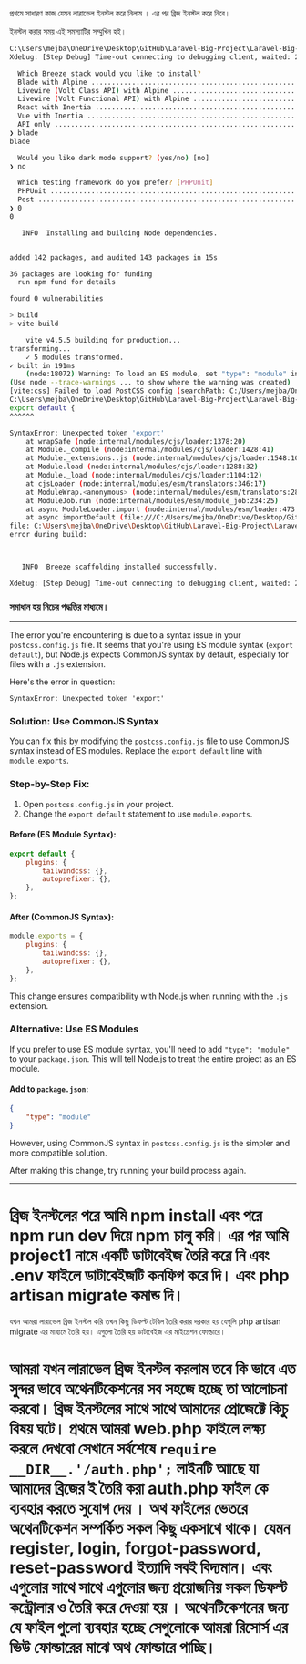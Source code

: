 প্রথমে সাধারণ কাজ যেমন লারাভেল ইনস্টল করে নিলাম । এর পর ব্রিজ ইনস্টল করে নিবে।

ইনস্টল করার সময় এই সমস্যাটির সম্মুখিন হই।

```bash
C:\Users\mejba\OneDrive\Desktop\GitHub\Laravel-Big-Project\Laravel-Big-Project\basic>php artisan breeze:install
Xdebug: [Step Debug] Time-out connecting to debugging client, waited: 200 ms. Tried: localhost:9003 (through xdebug.client_host/xdebug.client_port).

  Which Breeze stack would you like to install?
  Blade with Alpine .......................................................................................................................... blade
  Livewire (Volt Class API) with Alpine ................................................................................................... livewire
  Livewire (Volt Functional API) with Alpine ................................................................................... livewire-functional
  React with Inertia ......................................................................................................................... react
  Vue with Inertia ............................................................................................................................. vue
  API only ..................................................................................................................................... api
❯ blade
blade

  Would you like dark mode support? (yes/no) [no]
❯ no

  Which testing framework do you prefer? [PHPUnit]
  PHPUnit ........................................................................................................................................ 0
  Pest ........................................................................................................................................... 1
❯ 0
0

   INFO  Installing and building Node dependencies.


added 142 packages, and audited 143 packages in 15s

36 packages are looking for funding
  run npm fund for details

found 0 vulnerabilities

> build
> vite build

    vite v4.5.5 building for production...
transforming...
    ✓ 5 modules transformed.
✓ built in 191ms
    (node:18072) Warning: To load an ES module, set "type": "module" in the package.json or use the .mjs extension.
(Use node --trace-warnings ... to show where the warning was created)
[vite:css] Failed to load PostCSS config (searchPath: C:/Users/mejba/OneDrive/Desktop/GitHub/Laravel-Big-Project/Laravel-Big-Project/basic): [SyntaxError] Unexpected token 'export'
C:\Users\mejba\OneDrive\Desktop\GitHub\Laravel-Big-Project\Laravel-Big-Project\basic\postcss.config.js:1
export default {
^^^^^^

SyntaxError: Unexpected token 'export'
    at wrapSafe (node:internal/modules/cjs/loader:1378:20)
    at Module._compile (node:internal/modules/cjs/loader:1428:41)
    at Module._extensions..js (node:internal/modules/cjs/loader:1548:10)
    at Module.load (node:internal/modules/cjs/loader:1288:32)
    at Module._load (node:internal/modules/cjs/loader:1104:12)
    at cjsLoader (node:internal/modules/esm/translators:346:17)
    at ModuleWrap.<anonymous> (node:internal/modules/esm/translators:286:7)
    at ModuleJob.run (node:internal/modules/esm/module_job:234:25)
    at async ModuleLoader.import (node:internal/modules/esm/loader:473:24)
    at async importDefault (file:///C:/Users/mejba/OneDrive/Desktop/GitHub/Laravel-Big-Project/Laravel-Big-Project/basic/node_modules/vite/dist/node/chunks/dep-b2890f90.js:36556:18)
file: C:\Users\mejba\OneDrive\Desktop\GitHub\Laravel-Big-Project\Laravel-Big-Project\basic\resources\css\app.css
error during build:



   INFO  Breeze scaffolding installed successfully.

Xdebug: [Step Debug] Time-out connecting to debugging client, waited: 200 ms. Tried: localhost:9003 (through xdebug.client_host/xdebug.client_port).
```

### সমাধান হয় নিচের পদ্ধতির মাধ্যমে।

---

The error you're encountering is due to a syntax issue in your `postcss.config.js` file. It seems that you're using ES module syntax (`export default`), but Node.js expects CommonJS syntax by default, especially for files with a `.js` extension.

Here's the error in question:

```
SyntaxError: Unexpected token 'export'
```

### Solution: Use CommonJS Syntax

You can fix this by modifying the `postcss.config.js` file to use CommonJS syntax instead of ES modules. Replace the `export default` line with `module.exports`.

### Step-by-Step Fix:

1. Open `postcss.config.js` in your project.
2. Change the `export default` statement to use `module.exports`.

#### Before (ES Module Syntax):

```javascript
export default {
    plugins: {
        tailwindcss: {},
        autoprefixer: {},
    },
};
```

#### After (CommonJS Syntax):

```javascript
module.exports = {
    plugins: {
        tailwindcss: {},
        autoprefixer: {},
    },
};
```

This change ensures compatibility with Node.js when running with the `.js` extension.

### Alternative: Use ES Modules

If you prefer to use ES module syntax, you'll need to add `"type": "module"` to your `package.json`. This will tell Node.js to treat the entire project as an ES module.

#### Add to `package.json`:

```json
{
    "type": "module"
}
```

However, using CommonJS syntax in `postcss.config.js` is the simpler and more compatible solution.

After making this change, try running your build process again.

---

# ব্রিজ ইনস্টলের পরে আমি npm install এবং পরে npm run dev দিয়ে npm চালু করি। এর পর আমি project1 নামে একটি ডাটাবেইজ তৈরি করে নি এবং .env ফাইলে ডাটাবেইজটি কনফিগ করে দি। এবং php artisan migrate কমান্ড দি।

যখন আমরা লারাভেল ব্রিজ ইনস্টল করি তখন কিছু ডিফল্ট টেবিল তৈরি করার দরকার হয় যেগুলি php artisan migrate এর মাধ্যমে তৈরি হয়। এগুলো তৈরি হয় ডাটাবেইজ এর মাইগ্রেশন ফোল্ডারে।

# আমরা যখন লারাভেল ব্রিজ ইনস্টল করলাম তবে কি ভাবে এত সুন্দর ভাবে অথেনটিকেশনের সব সহজে হচ্ছে তা আলোচনা করবো। ব্রিজ ইনস্টলের সাথে সাথে আমাদের প্রোজেক্টে কিচু বিষয় ঘটে। প্রথমে আমরা web.php ফাইলে লক্ষ্য করলে দেখবো সেখানে সর্বশেষে `require __DIR__.'/auth.php';` লাইনটি আাছে যা আমাদের ব্রিজের ই তৈরি করা auth.php ফাইল কে ব্যবহার করতে সুযোগ দেয় । অথ ফাইলের ভেতরে অথেনটিকেশন সম্পর্কিত সকল কিছু একসাথে থাকে। যেমন register, login, forgot-password, reset-password ইত্যাদি সবই বিদ্যমান। এবং এগুলোর সাথে সাথে এগুলোর জন্য প্রয়োজনিয় সকল ডিফল্ট কন্ট্রোলার ও তৈরি করে দেওয়া হয় । অথেনটিকেশনের জন্য যে ফাইল গুলো ব্যবহার হচ্ছে সেগুলোকে আমরা রিসোর্স এর ভিউ ফোল্ডারের মাঝে অথ ফোল্ডারে পাচ্ছি।
